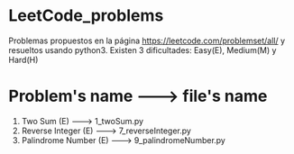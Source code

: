 # LeetCode_problems
Problemas propuestos en la página https://leetcode.com/problemset/all/ y resueltos usando python3.
Existen 3 dificultades: Easy(E), Medium(M) y Hard(H)

#  Problem's name               --->    file's name
1. Two Sum (E)                  --->    1_twoSum.py
7. Reverse Integer (E)          --->    7_reverseInteger.py
9. Palindrome Number (E)        --->    9_palindromeNumber.py